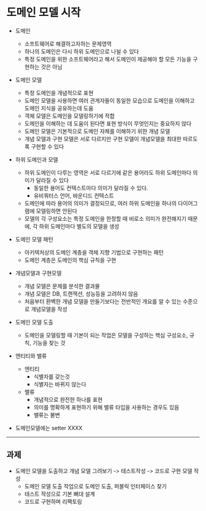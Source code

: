 # 도메인 모델 시작
- 도메인
    - 소프트웨어로 해결하고자하는 문제영역
    - 하나의 도메인은 다시 하위 도메인으로 나뉠 수 있다
    - 특정 도메인을 위한 소프트웨어라고 해서 도메인이 제공해야 할 모든 기능을 구현하는 것은 아님
- 도메인 모델
    - 특정 도메인을 개념적으로 표현
    - 도메인 모델을 사용하면 여러 관게자들이 동일한 모습으로 도메인을 이해하고 도메인 지식을 공유하는데 도움
    - 객체 모델은 도메인을 모델링하기에 적합
    - 도메인을 이해하는 데 도움이 된다면 표현 방식이 무엇인지는 중요하지 않다
    - 도메인 모델은 기본적으로 도메인 자체를 이해하기 위한 개념 모델
    - 개념 모델과 구현 모델은 서로 다르지만 구현 모델이 개념모델을 최대한 따르도록 구현할 수 있다
- 하위 도메인과 모델
    - 하위 도메인이 다루는 영역은 서로 다르기에 같은 용어라도 하위 도메인마다 의미가 달라질 수 있다
        - 동일한 용어도 컨텍스트마다 의미가 달라질 수 있다.
        - 유비쿼터스 언어, 바운디드 컨텍스트
    - 도메인에 따라 용어의 의미가 결정되므로, 여러 하위 도메인을 하나의 다이어그램에 모델링하면 안된다
    - 모델의 각 구성요소는 특정 도메인을 한정할 때 비로소 의미가 완전해지기 때문에, 각 하위 도메인마다 별도의 모델을 생성

- 도메인 모델 패턴
    - 아키텍처상의 도메인 계층을 객체 지향 기법으로 구현하는 패턴
    - 도메인 계층은 도메인의 핵심 규칙을 구현
- 개념모델과 구현모델
    - 개념 모델은 문제를 분석한 결과물
    - 개념 모델은 DB, 트랜잭션, 성능등을 고려하지 않음
    - 처음부터 환벽한 개념 모델을 만들기보다는 전반적인 개요를 알 수 있는 수준으로 개념모델을 작성

- 도메인 모델 도출
    - 도메인을 모델링할 때 기본이 되는 작업은 모델을 구성하는 핵심 구성요소, 규칙, 기능을 찾는 것

- 엔티티와 밸류
    - 엔티티
        - 식별자를 갖는것
        - 식별자는 바뀌지 않는다
    - 밸류
        - 개념적으로 완전한 하나를 표현
        - 의미를 명확하게 표현하기 위해 밸류 타입을 사용하는 경우도 있음
        - 밸류는 불변
- 도메인모델에는 setter XXXX

---
## 과제
- 도메인 모델을 도출하고 개념 모델 그려보기 -> 테스트작성 -> 코드로 구현 모델 작성
    - 도메인 모델 도출 작업으로 도메인 도출, 퍼블릭 인터페이스 찾기
    - 테스트 작성으로 기본 뼈대 설계
    - 코드로 구현하며 리팩토링